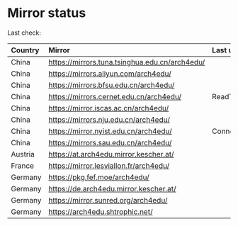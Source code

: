 <script src="./time.js"></script>
# Mirror status
Last check: <script type="text/javascript">localize(1749284983.1161652);</script>

|Country|Mirror|Last update|
|:------|:-----|:----------|
|China|https://mirrors.tuna.tsinghua.edu.cn/arch4edu/|<script type="text/javascript">localize(1749278732);</script>|
|China|https://mirrors.aliyun.com/arch4edu/|<script type="text/javascript">localize(1749278732);</script>|
|China|https://mirrors.bfsu.edu.cn/arch4edu/|<script type="text/javascript">localize(1749235692);</script>|
|China|https://mirrors.cernet.edu.cn/arch4edu/|ReadTimeout|
|China|https://mirror.iscas.ac.cn/arch4edu/|<script type="text/javascript">localize(1749235692);</script>|
|China|https://mirrors.nju.edu.cn/arch4edu/|<script type="text/javascript">localize(1749192556);</script>|
|China|https://mirror.nyist.edu.cn/arch4edu/|ConnectionError|
|China|https://mirrors.sau.edu.cn/arch4edu/|<script type="text/javascript">localize(1731653531);</script>|
|Austria|https://at.arch4edu.mirror.kescher.at/|<script type="text/javascript">localize(1749235692);</script>|
|France|https://mirror.lesviallon.fr/arch4edu/|<script type="text/javascript">localize(1749020703);</script>|
|Germany|https://pkg.fef.moe/arch4edu/|<script type="text/javascript">localize(1749235692);</script>|
|Germany|https://de.arch4edu.mirror.kescher.at/|<script type="text/javascript">localize(1749235692);</script>|
|Germany|https://mirror.sunred.org/arch4edu/|<script type="text/javascript">localize(1749235692);</script>|
|Germany|https://arch4edu.shtrophic.net/|<script type="text/javascript">localize(1749235692);</script>|

<script src="./tablefilter/tablefilter.js"></script>
<script src="./table.js"></script>